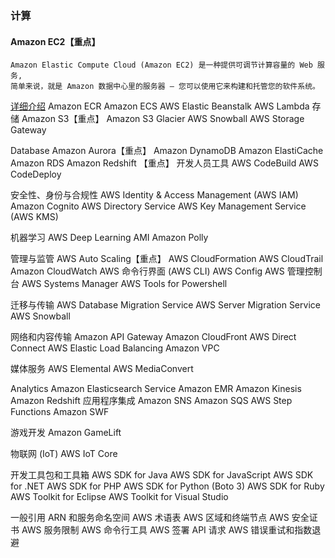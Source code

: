 ### 计算
#### Amazon EC2【重点】
    Amazon Elastic Compute Cloud (Amazon EC2) 是一种提供可调节计算容量的 Web 服务,
    简单来说，就是 Amazon 数据中心里的服务器 – 您可以使用它来构建和托管您的软件系统。
[详细介绍](http://docs.amazonaws.cn/AWSEC2/latest/UserGuide/ec2-instances-and-amis.html)
    Amazon ECR
    Amazon ECS
    AWS Elastic Beanstalk
    AWS Lambda
存储
    Amazon S3【重点】
    Amazon S3 Glacier
    AWS Snowball
    AWS Storage Gateway
    
Database
    Amazon Aurora【重点】
    Amazon DynamoDB
    Amazon ElastiCache
    Amazon RDS
    Amazon Redshift 【重点】
开发人员工具
    AWS CodeBuild
    AWS CodeDeploy
    
安全性、身份与合规性
    AWS Identity & Access Management (AWS IAM)
    Amazon  Cognito
    AWS Directory Service
    AWS Key Management Service (AWS KMS)

机器学习
    AWS Deep Learning AMI
    Amazon  Polly

管理与监管
    AWS Auto Scaling【重点】
    AWS CloudFormation
    AWS CloudTrail
    Amazon  CloudWatch
    AWS 命令行界面 (AWS CLI)
    AWS Config
    AWS 管理控制台
    AWS Systems Manager
    AWS Tools for Powershell

迁移与传输
    AWS Database Migration Service
    AWS Server Migration Service
    AWS Snowball
    
网络和内容传输
	Amazon API Gateway
	Amazon CloudFront
	AWS Direct Connect
	AWS Elastic Load Balancing
	Amazon VPC

媒体服务
	AWS Elemental
	AWS MediaConvert
	
Analytics
	Amazon Elasticsearch Service
	Amazon EMR
	Amazon Kinesis
	Amazon Redshift
应用程序集成
	Amazon SNS
	Amazon SQS
	AWS Step Functions
	Amazon SWF

游戏开发
	Amazon GameLift

物联网 (IoT)
	AWS IoT Core

开发工具包和工具箱
	AWS SDK for Java
	AWS SDK for JavaScript
	AWS SDK for .NET
	AWS SDK for PHP
	AWS SDK for Python (Boto 3) 
	AWS SDK for Ruby
	AWS Toolkit for Eclipse
	AWS Toolkit for Visual Studio

一般引用
	ARN 和服务命名空间
	AWS 术语表
	AWS 区域和终端节点
	AWS 安全证书
	AWS 服务限制
	AWS 命令行工具
	AWS 签署 API 请求
	AWS 错误重试和指数退避